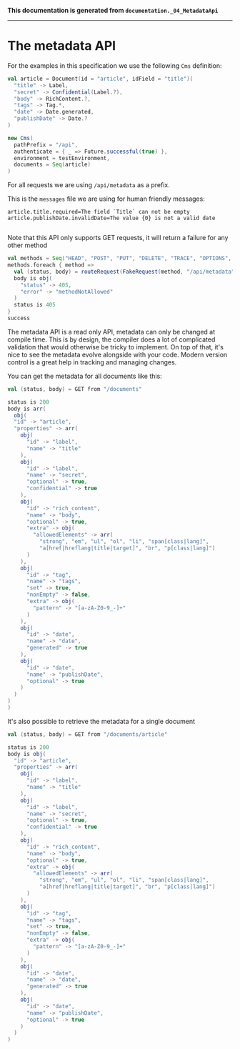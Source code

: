 **This documentation is generated from `documentation._04_MetadataApi`**

---
# The metadata API
For the examples in this specification we use the following
`Cms` definition:

```scala
val article = Document(id = "article", idField = "title")(
  "title" -> Label,
  "secret" -> Confidential(Label.?),
  "body" -> RichContent.?,
  "tags" -> Tag.*,
  "date" -> Date.generated,
  "publishDate" -> Date.?
)

new Cms(
  pathPrefix = "/api",
  authenticate = { _ => Future.successful(true) },
  environment = testEnvironment,
  documents = Seq(article)
)
```

For all requests we are using `/api/metadata` as a prefix.

This is the `messages` file we are using for human friendly messages:
```
article.title.required=The field `Title` can not be empty
article.publishDate.invalidDate=The value {0} is not a valid date


```
Note that this API only supports GET requests, it will return a failure
for any other method
```scala
val methods = Seq("HEAD", "POST", "PUT", "DELETE", "TRACE", "OPTIONS", "CONNECT", "PATCH")
methods.foreach { method =>
  val (status, body) = routeRequest(FakeRequest(method, "/api/metadata"))
  body is obj(
    "status" -> 405,
    "error" -> "methodNotAllowed"
  )
  status is 405
}
success
```
The metadata API is a read only API, metadata can only be changed at
compile time. This is by design, the compiler does a lot of complicated
validation that would otherwise be tricky to implement. On top of that,
it's nice to see the metadata evolve alongside with your code. Modern 
version control is a great help in tracking and managing changes. 

You can get the metadata for all documents like this:
```scala
val (status, body) = GET from "/documents"

status is 200
body is arr(
  obj(
  "id" -> "article",
  "properties" -> arr(
    obj(
      "id" -> "label",
      "name" -> "title"
    ),
    obj(
      "id" -> "label",
      "name" -> "secret",
      "optional" -> true,
      "confidential" -> true
    ),
    obj(
      "id" -> "rich_content",
      "name" -> "body",
      "optional" -> true,
      "extra" -> obj(
        "allowedElements" -> arr(
          "strong", "em", "ul", "ol", "li", "span[class|lang]",
          "a[href|hreflang|title|target]", "br", "p[class|lang]")
      )
    ),
    obj(
      "id" -> "tag",
      "name" -> "tags",
      "set" -> true,
      "nonEmpty" -> false,
      "extra" -> obj(
        "pattern" -> "[a-zA-Z0-9_-]+"
      )
    ),
    obj(
      "id" -> "date",
      "name" -> "date",
      "generated" -> true
    ),
    obj(
      "id" -> "date",
      "name" -> "publishDate",
      "optional" -> true
    )
  )
)
)
```
It's also possible to retrieve the metadata for a single document
```scala
val (status, body) = GET from "/documents/article"

status is 200
body is obj(
  "id" -> "article",
  "properties" -> arr(
    obj(
      "id" -> "label",
      "name" -> "title"
    ),
    obj(
      "id" -> "label",
      "name" -> "secret",
      "optional" -> true,
      "confidential" -> true
    ),
    obj(
      "id" -> "rich_content",
      "name" -> "body",
      "optional" -> true,
      "extra" -> obj(
        "allowedElements" -> arr(
          "strong", "em", "ul", "ol", "li", "span[class|lang]",
          "a[href|hreflang|title|target]", "br", "p[class|lang]")
      )
    ),
    obj(
      "id" -> "tag",
      "name" -> "tags",
      "set" -> true,
      "nonEmpty" -> false,
      "extra" -> obj(
        "pattern" -> "[a-zA-Z0-9_-]+"
      )
    ),
    obj(
      "id" -> "date",
      "name" -> "date",
      "generated" -> true
    ),
    obj(
      "id" -> "date",
      "name" -> "publishDate",
      "optional" -> true
    )
  )
)
```
